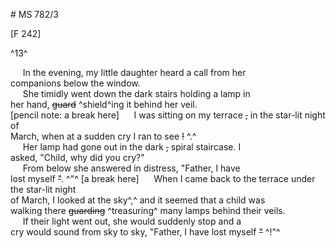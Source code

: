 # MS 782/3

[F 242]

^13^

&nbsp;&nbsp;&nbsp;&nbsp;&nbsp;In the evening, my little daughter heard a call from her \
companions below the window. \
&nbsp;&nbsp;&nbsp;&nbsp;&nbsp;She timidly went down the dark stairs holding a lamp in \
her hand, ~~guard~~ ^shield^ing it behind her veil. \
[pencil note: a break here]
&nbsp;&nbsp;&nbsp;&nbsp;&nbsp;I was sitting on my terrace ~~,~~ in the star-lit night of \
March, when at a sudden cry I ran to see ~~!~~ ^.^ \
&nbsp;&nbsp;&nbsp;&nbsp;&nbsp;Her lamp had gone out in the dark ~~,~~ spiral staircase. I \
asked, "Child, why did you cry?" \
&nbsp;&nbsp;&nbsp;&nbsp;&nbsp;From below she answered in distress, "Father, I have \
lost myself ~~"~~. ^"^
[a break here]
&nbsp;&nbsp;&nbsp;&nbsp;&nbsp;When I came back to the terrace under the star-lit night \
of March, I looked at the sky^,^ and it seemed that a child was \
walking there ~~guarding~~ ^treasuring^ many lamps behind their veils. \
&nbsp;&nbsp;&nbsp;&nbsp;&nbsp;If their light went out, she would suddenly stop and a \
cry would sound from sky to sky, "Father, I have lost myself ~~"~~ ^!"^
